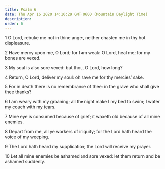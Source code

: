 ```yaml
---
title: Psalm 6
date: Thu Apr 16 2020 14:10:29 GMT-0600 (Mountain Daylight Time)
description: 
order: 6
---
```


<p>
  1 O Lord, rebuke me not in thine anger, neither chasten me in thy hot
  displeasure.
</p>
<p>
  2 Have mercy upon me, O Lord; for I am weak: O Lord, heal me; for my bones are
  vexed.
</p>
<p>3 My soul is also sore vexed: but thou, O Lord, how long?</p>
<p>
  4 Return, O Lord, deliver my soul: oh save me for thy mercies&#x2019; sake.
</p>
<p>
  5 For in death there is no remembrance of thee: in the grave who shall give
  thee thanks?
</p>
<p>
  6 I am weary with my groaning; all the night make I my bed to swim; I water my
  couch with my tears.
</p>
<span></span>
<p>
  7 Mine eye is consumed because of grief; it waxeth old because of all mine
  enemies.
</p>
<p>
  8 Depart from me, all ye workers of iniquity; for the Lord hath heard the
  voice of my weeping.
</p>
<p>9 The Lord hath heard my supplication; the Lord will receive my prayer.</p>
<p>
  10 Let all mine enemies be ashamed and sore vexed: let them return and be
  ashamed suddenly.
</p>
